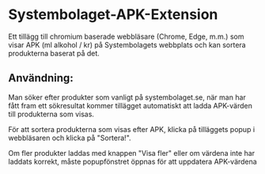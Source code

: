 # Systembolaget-APK-Extension

Ett tillägg till chromium baserade webbläsare (Chrome, Edge, m.m.) som visar APK (ml alkohol / kr) på Systembolagets webbplats och kan sortera produkterna baserat på det. 


## Användning:

Man söker efter produkter som vanligt på systembolaget.se, när man har fått fram ett sökresultat kommer tillägget automatiskt att ladda APK-värden till produkterna som visas.

För att sortera produkterna som visas efter APK, klicka på tilläggets popup i webbläsaren och klicka på "Sortera!".

Om fler produkter laddas med knappen "Visa fler" eller om värdena inte har laddats korrekt, måste popupfönstret öppnas för att uppdatera APK-värdena
